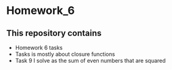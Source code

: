 # Homework_6

## This repository contains

- Homework 6 tasks
- Tasks is mostly about closure functions
- Task 9 I solve as the sum of even numbers that are squared
